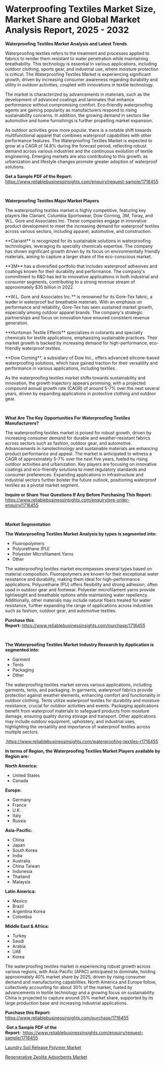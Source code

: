 <p><h1>Waterproofing Textiles Market Size, Market Share and Global Market Analysis Report, 2025 - 2032</h1></p><p><strong>Waterproofing Textiles Market Analysis and Latest Trends</strong></p>
<p><p>Waterproofing textiles refers to the treatment and processes applied to fabrics to render them resistant to water penetration while maintaining breathability. This technology is essential in various applications, including outdoor clothing, sports gear, and industrial use, where moisture protection is critical. The Waterproofing Textiles Market is experiencing significant growth, driven by increasing consumer awareness regarding durability and utility in outdoor activities, coupled with innovations in textile technology.</p><p>The market is characterized by advancements in materials, such as the development of advanced coatings and laminates that enhance performance without compromising comfort. Eco-friendly waterproofing agents are gaining popularity as manufacturers respond to rising sustainability concerns. In addition, the growing demand in sectors like automotive and home furnishings is further propelling market expansion.</p><p>As outdoor activities grow more popular, there is a notable shift towards multifunctional apparel that combines waterproof capabilities with other performance features. The Waterproofing Textiles Market is expected to grow at a CAGR of 14.8% during the forecast period, reflecting robust demand across various industries and the continuous evolution of textile engineering. Emerging markets are also contributing to this growth, as urbanization and lifestyle changes promote greater adoption of waterproof solutions.</p></p>
<p><strong>Get a Sample PDF of the Report:&nbsp;</strong> <a href="https://www.reliablebusinessinsights.com/enquiry/request-sample/1716455?utm_campaign=57&utm_medium=2&utm_source=Github&utm_content=ia&utm_term=12012025&utm_id=waterproofing-textiles">https://www.reliablebusinessinsights.com/enquiry/request-sample/1716455</a></p>
<p>&nbsp;</p>
<p><strong>Waterproofing Textiles Major Market Players</strong></p>
<p><p>The waterproofing textiles market is highly competitive, featuring key players like Clariant, Columbia Sportswear, Dow Corning, 3M, Toray, and W.L. Gore and Associates Inc. These companies engage in innovative product development to meet the increasing demand for waterproof textiles across various sectors, including apparel, automotive, and construction.</p><p>**Clariant** is recognized for its sustainable solutions in waterproofing technologies, leveraging its specialty chemicals expertise. The company has shown significant growth driven by its focus on environmentally friendly materials, aiming to capture a larger share of the eco-conscious market.</p><p>**3M** has a diversified portfolio that includes waterproof adhesives and coatings known for their durability and performance. The company's commitment to R&D has led to innovative applications in both industrial and consumer segments, contributing to a strong revenue stream of approximately $35 billion in 2022.</p><p>**W.L. Gore and Associates Inc.** is renowned for its Gore-Tex fabric, a leader in waterproof but breathable materials. With an emphasis on performance and reliability, Gore-Tex has seen sustained market growth, especially among outdoor apparel brands. The company's strategic partnerships and focus on innovation have ensured consistent revenue generation.</p><p>**Huntsman Textile Effects** specializes in colorants and specialty chemicals for textile applications, emphasizing sustainable practices. Their market growth is backed by increasing demand for high-performance, eco-friendly waterproof textiles.</p><p>**Dow Corning**, a subsidiary of Dow Inc., offers advanced silicone-based waterproofing solutions, which have gained traction for their versatility and performance in various applications, including textiles.</p><p>As the waterproofing textiles market shifts towards sustainability and innovation, the growth trajectory appears promising, with a projected compound annual growth rate (CAGR) of around 5-7% over the next several years, driven by expanding applications in protective clothing and outdoor gear.</p></p>
<p>&nbsp;</p>
<p><strong>What Are The Key Opportunities For Waterproofing Textiles Manufacturers?</strong></p>
<p><p>The waterproofing textiles market is poised for robust growth, driven by increasing consumer demand for durable and weather-resistant fabrics across sectors such as fashion, outdoor gear, and automotive. Advancements in nanotechnology and sustainable materials are enhancing product performance and appeal. The market is anticipated to witness a CAGR of approximately 5-7% over the next five years, fueled by rising outdoor activities and urbanization. Key players are focusing on innovative coatings and eco-friendly solutions to meet regulatory standards and consumer preferences. Expanding applications in infrastructure and industrial sectors further bolster the future outlook, positioning waterproof textiles as a pivotal market segment.</p></p>
<p><strong>Inquire or Share Your Questions If Any Before Purchasing This Report:</strong> <a href="https://www.reliablebusinessinsights.com/enquiry/pre-order-enquiry/1716455?utm_campaign=57&utm_medium=2&utm_source=Github&utm_content=ia&utm_term=12012025&utm_id=waterproofing-textiles">https://www.reliablebusinessinsights.com/enquiry/pre-order-enquiry/1716455</a></p>
<p>&nbsp;</p>
<p><strong>Market Segmentation</strong></p>
<p><strong>The Waterproofing Textiles Market Analysis by types is segmented into:</strong></p>
<p><ul><li>Fluoropolymers</li><li>Polyurethane (PU)</li><li>Polyester Microfilament Yarns</li><li>Other</li></ul></p>
<p><p>The waterproofing textiles market encompasses several types based on material composition. Fluoropolymers are known for their exceptional water resistance and durability, making them ideal for high-performance applications. Polyurethane (PU) offers flexibility and strong adhesion, often used in outdoor gear and footwear. Polyester microfilament yarns provide lightweight and breathable options while maintaining water repellency. Additionally, other materials may include natural fibers treated for water resistance, further expanding the range of applications across industries such as fashion, outdoor gear, and automotive textiles.</p></p>
<p><strong>Purchase this Report:&nbsp;</strong><a href="https://www.reliablebusinessinsights.com/purchase/1716455?utm_campaign=57&utm_medium=2&utm_source=Github&utm_content=ia&utm_term=12012025&utm_id=waterproofing-textiles">https://www.reliablebusinessinsights.com/purchase/1716455</a></p>
<p>&nbsp;</p>
<p><strong>The Waterproofing Textiles Market Industry Research by Application is segmented into:</strong></p>
<p><ul><li>Garment</li><li>Tents</li><li>Packaging</li><li>Other</li></ul></p>
<p><p>The waterproofing textiles market serves various applications, including garments, tents, and packaging. In garments, waterproof fabrics provide protection against weather elements, enhancing comfort and functionality in outdoor clothing. Tents utilize waterproof textiles for durability and moisture resistance, crucial for outdoor activities and events. Packaging applications benefit from waterproof materials to safeguard products from moisture damage, ensuring quality during storage and transport. Other applications may include outdoor equipment, upholstery, and industrial uses, highlighting the versatility and importance of waterproof textiles across multiple sectors.</p></p>
<p><a href="https://www.reliablebusinessinsights.com/waterproofing-textiles-r1716455?utm_campaign=57&utm_medium=2&utm_source=Github&utm_content=ia&utm_term=12012025&utm_id=waterproofing-textiles">&nbsp;https://www.reliablebusinessinsights.com/waterproofing-textiles-r1716455</a></p>
<p><strong>In terms of Region, the Waterproofing Textiles Market Players available by Region are:</strong></p>
<p>
    <p> <strong> North America: </strong>
        <ul>
            <li>United States</li>
            <li>Canada</li>
        </ul>
        </p> 
    <p> <strong> Europe: </strong>
        <ul>
            <li>Germany</li>
            <li>France</li>
            <li>U.K.</li>
            <li>Italy</li>
            <li>Russia</li>
        </ul>
        </p> 
    <p> <strong> Asia-Pacific: </strong>
        <ul>
            <li>China</li>
            <li>Japan</li>
            <li>South Korea</li>
            <li>India</li>
            <li>Australia</li>
            <li>China Taiwan</li>
            <li>Indonesia</li>
            <li>Thailand</li>
            <li>Malaysia</li>
        </ul>
        </p> 
    <p> <strong> Latin America: </strong>
        <ul>
            <li>Mexico</li>
            <li>Brazil</li>
            <li>Argentina Korea</li>
            <li>Colombia</li>
        </ul>
        </p> 
    <p> <strong> Middle East & Africa: </strong>
        <ul>
            <li>Turkey</li>
            <li>Saudi</li>
            <li>Arabia</li>
            <li>UAE</li>
            <li>Korea</li>
        </ul>
    </p>
    </p>
<p><p>The waterproofing textiles market is experiencing robust growth across various regions, with Asia-Pacific (APAC) anticipated to dominate, holding approximately 40% market share by 2025, driven by rising consumer demand and manufacturing capabilities. North America and Europe follow, collectively accounting for about 30% of the market, fueled by advancements in textile technology and a growing focus on sustainability. China is projected to capture around 25% market share, supported by its large production base and increasing industrial applications.</p></p>
<p><strong>Purchase this Report: </strong><a href="https://www.reliablebusinessinsights.com/purchase/1716455?utm_campaign=57&utm_medium=2&utm_source=Github&utm_content=ia&utm_term=12012025&utm_id=waterproofing-textiles">https://www.reliablebusinessinsights.com/purchase/1716455</a></p>
<p>&nbsp;<strong>Get a Sample PDF of the Report:&nbsp;&nbsp;</strong><a href="https://www.reliablebusinessinsights.com/enquiry/request-sample/1716455?utm_campaign=57&utm_medium=2&utm_source=Github&utm_content=ia&utm_term=12012025&utm_id=waterproofing-textiles">https://www.reliablebusinessinsights.com/enquiry/request-sample/1716455</a></p>
<p><strong></strong></p>
<p><p><a href="https://github.com/bolalfredia7777/Market-Research-Report-List-1/blob/main/laundry-soil-release-polymer-market.md?utm_campaign=57&utm_medium=2&utm_source=Github&utm_content=ia&utm_term=12012025&utm_id=waterproofing-textiles">Laundry Soil Release Polymer Market</a></p><p><a href="https://github.com/ccreola81/Market-Research-Report-List-1/blob/main/regenerative-zeolite-adsorbents-market.md?utm_campaign=57&utm_medium=2&utm_source=Github&utm_content=ia&utm_term=12012025&utm_id=waterproofing-textiles">Regenerative Zeolite Adsorbents Market</a></p></p>